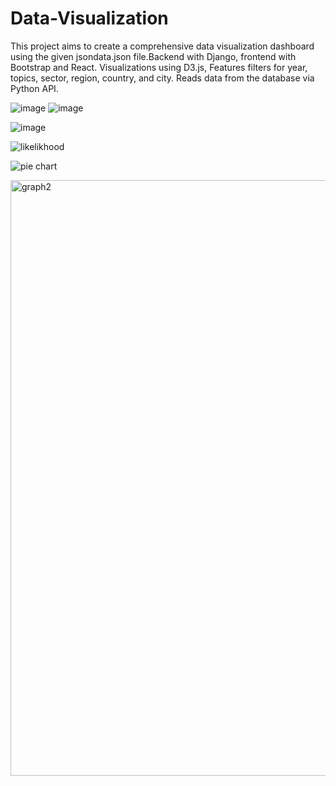 # Data-Visualization
This project aims to create a comprehensive data visualization dashboard using the given jsondata.json file.Backend with Django, frontend with Bootstrap and  React. Visualizations using D3.js, Features filters for year, topics, sector, region, country, and city. Reads data from the database via Python API.

![image](https://github.com/user-attachments/assets/abf415b7-bc96-4ec2-8a9b-a8ac563ca712)
![image](https://github.com/user-attachments/assets/2a36b66b-4c62-4b30-b6a0-18ba61979f8a)

![image](https://github.com/user-attachments/assets/56e27be4-d574-42f6-8a33-84b53b4c448c)

![likelikhood](https://github.com/user-attachments/assets/d280644f-4a20-4968-bc3c-463a17916ebc)

![pie chart](https://github.com/user-attachments/assets/0e3b95e0-ae28-4077-ba8f-b6e0cade7f9f)

<img width="953" alt="graph2" src="https://github.com/user-attachments/assets/eb25f1cc-104d-44c5-8a4e-29397c060cdb">


